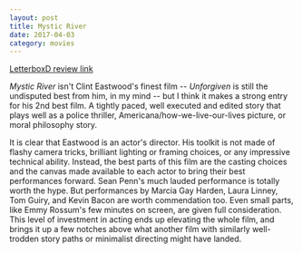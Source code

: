 ```yaml
---
layout: post
title: Mystic River
date: 2017-04-03
category: movies
---
```

 
[LetterboxD review link](https://letterboxd.com/samarthbhaskar/film/mystic-river/)

<em>Mystic River</em> isn't Clint Eastwood's finest film -- <em>Unforgiven</em> is still the undisputed best from him, in my mind -- but I think it makes a strong entry for his 2nd best film. A tightly paced, well executed and edited story that plays well as a police thriller, Americana/how-we-live-our-lives picture, or moral philosophy story. 

It is clear that Eastwood is an actor's director. His toolkit is not made of flashy camera tricks, brilliant lighting or framing choices, or any impressive technical ability. Instead, the best parts of this film are the casting choices and the canvas made available to each actor to bring their best performances forward. Sean Penn's much lauded performance is totally worth the hype. But performances by Marcia Gay Harden, Laura Linney, Tom Guiry, and Kevin Bacon are worth commendation too. Even small parts, like Emmy Rossum's few minutes on screen, are given full consideration. This level of investment in acting ends up elevating the whole film, and brings it up a few notches above what another film with similarly well-trodden story paths or minimalist directing might have landed.